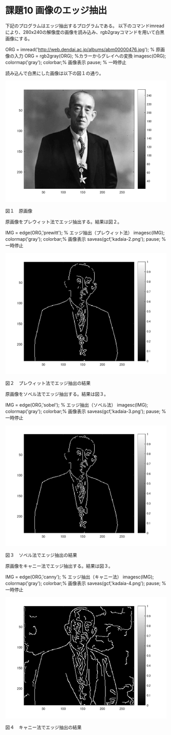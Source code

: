 # 課題10 画像のエッジ抽出 

下記のプログラムはエッジ抽出するプログラムである。
以下のコマンドimreadにより、280x240の解像度の画像を読み込み、rgb2grayコマンドを用いて白黒画像にする。

ORG = imread('http://web.dendai.ac.jp/albums/abm00000476.jpg'); % 原画像の入力
ORG = rgb2gray(ORG); %カラーからグレイへの変換
imagesc(ORG); colormap('gray'); colorbar;% 画像表示
pause; % 一時停止

読み込んで白黒にした画像は以下の図１の通り。

![原画像](kadaia-1.png)

図１　原画像



原画像をプレウィット法でエッジ抽出する。結果は図２。

IMG = edge(ORG,'prewitt'); % エッジ抽出（プレウィット法）
imagesc(IMG); colormap('gray'); colorbar;% 画像表示
saveas(gcf,'kadaia-2.png');
pause; % 一時停止

![2](kadaia-2.png)

図２　プレウィット法でエッジ抽出の結果



原画像をソベル法でエッジ抽出する。結果は図３。

IMG = edge(ORG,'sobel'); % エッジ抽出（ソベル法）
imagesc(IMG); colormap('gray'); colorbar;% 画像表示
saveas(gcf,'kadaia-3.png');
pause; % 一時停止

![2](kadaia-3.png)

図３　ソベル法でエッジ抽出の結果



原画像をキャニー法でエッジ抽出する。結果は図３。

IMG = edge(ORG,'canny'); % エッジ抽出（キャニー法）
imagesc(IMG); colormap('gray'); colorbar;% 画像表示
saveas(gcf,'kadaia-4.png');
pause; % 一時停止

![2](kadaia-4.png)

図４　キャニー法でエッジ抽出の結果



